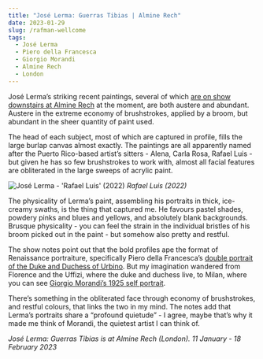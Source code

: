 ```yaml
---
title: "José Lerma: Guerras Tibias | Almine Rech"
date: 2023-01-29
slug: /rafman-wellcome
tags:
  - José Lerma
  - Piero della Francesca
  - Giorgio Morandi
  - Almine Rech
  - London
---
```


José Lerma’s striking recent paintings, several of which [are on show downstairs at Almine Rech](https://www.alminerech.com/exhibitions/9576-jose-lerma) at the moment, are both austere and abundant. Austere in the extreme economy of brushstrokes, applied by a broom, but abundant in the sheer quantity of paint used.

The head of each subject, most of which are captured in profile, fills the large burlap canvas almost exactly. The paintings are all apparently named after the Puerto Rico-based artist’s sitters - Alena, Carla Rosa, Rafael Luis - but given he has so few brushstrokes to work with, almost all facial features are obliterated in the large sweeps of acrylic paint.

![José Lerma - 'Rafael Luis' (2022)](/lerma-rech-1.jpeg)
*Rafael Luis (2022)*

The physicality of Lerma’s paint, assembling his portraits in thick, ice-creamy swaths, is the thing that captured me. He favours pastel shades, powdery pinks and blues and yellows, and absolutely blank backgrounds. Brusque physicality - you can feel the strain in the individual bristles of his broom picked out in the paint - but somehow also pretty and restful.

The show notes point out that the bold profiles ape the format of Renaissance portraiture, specifically Piero della Francesca’s [double portrait of the Duke and Duchess of Urbino](https://www.uffizi.it/en/artworks/the-duke-and-duchess-of-urbino-federico-da-montefeltro-and-battista-sforza). But my imagination wandered from Florence and the Uffizi, where the duke and duchess live, to Milan, where you can see [Giorgio Morandi’s 1925 self portrait](https://pinacotecabrera.org/en/collezione-online/opere/autoritratto-5/).

There’s something in the obliterated face through economy of brushstrokes, and restful colours, that links the two in my mind. The notes add that Lerma’s portraits share a “profound quietude” - I agree, maybe that’s why it made me think of Morandi, the quietest artist I can think of.

*José Lerma: Guerras Tibias is at Almine Rech (London). 11 January - 18 February 2023*
